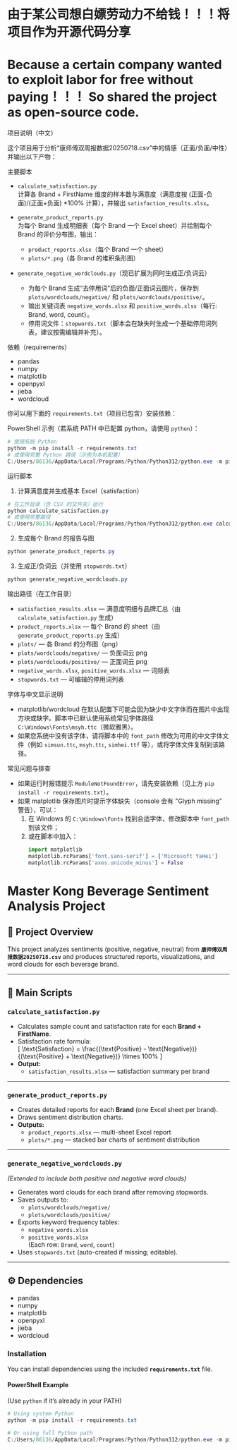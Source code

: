 # 由于某公司想白嫖劳动力不给钱！！！将项目作为开源代码分享
# Because a certain company wanted to exploit labor for free without paying！！！ So shared the project as open-source code.



项目说明（中文）

这个项目用于分析“康师傅双周报数据20250718.csv”中的情感（正面/负面/中性）并输出以下产物：

主要脚本
- `calculate_satisfaction.py`  
  计算各 Brand + FirstName 维度的样本数与满意度（满意度按 (正面-负面)/(正面+负面) *100% 计算），并输出 `satisfaction_results.xlsx`。

- `generate_product_reports.py`  
  为每个 Brand 生成明细表（每个 Brand 一个 Excel sheet）并绘制每个 Brand 的评价分布图，输出：
  - `product_reports.xlsx`（每个 Brand 一个 sheet）
  - `plots/*.png`（各 Brand 的堆积条形图）

- `generate_negative_wordclouds.py`（现已扩展为同时生成正/负词云）
  - 为每个 Brand 生成“去停用词”后的负面/正面词云图片，保存到 `plots/wordclouds/negative/` 和 `plots/wordclouds/positive/`。
  - 输出关键词表 `negative_words.xlsx` 和 `positive_words.xlsx`（每行: Brand, word, count）。
  - 停用词文件：`stopwords.txt`（脚本会在缺失时生成一个基础停用词列表，建议按需编辑并补充）。

依赖（requirements）
- pandas
- numpy
- matplotlib
- openpyxl
- jieba
- wordcloud

你可以用下面的 `requirements.txt`（项目已包含）安装依赖：

PowerShell 示例（若系统 PATH 中已配置 python，请使用 `python`）：

```powershell
# 使用系统 Python
python -m pip install -r requirements.txt
# 或使用完整 Python 路径（示例为本机配置）
C:/Users/86136/AppData/Local/Programs/Python/Python312/python.exe -m pip install -r requirements.txt
```

运行脚本

1) 计算满意度并生成基本 Excel（satisfaction）

```powershell
# 在工作目录（含 CSV 的文件夹）运行
python calculate_satisfaction.py
# 或使用完整路径
C:/Users/86136/AppData/Local/Programs/Python/Python312/python.exe calculate_satisfaction.py
```

2) 生成每个 Brand 的报告与图

```powershell
python generate_product_reports.py
```

3) 生成正/负词云（并使用 `stopwords.txt`）

```powershell
python generate_negative_wordclouds.py
```

输出路径（在工作目录）
- `satisfaction_results.xlsx` — 满意度明细与品牌汇总（由 `calculate_satisfaction.py` 生成）
- `product_reports.xlsx` — 每个 Brand 的 sheet（由 `generate_product_reports.py` 生成）
- `plots/` — 各 Brand 的分布图（png）
- `plots/wordclouds/negative/` — 负面词云 png
- `plots/wordclouds/positive/` — 正面词云 png
- `negative_words.xlsx`, `positive_words.xlsx` — 词频表
- `stopwords.txt` — 可编辑的停用词列表

字体与中文显示说明
- matplotlib/wordcloud 在默认配置下可能会因为缺少中文字体而在图片中出现方块或缺字。脚本中已默认使用系统常见字体路径 `C:\Windows\Fonts\msyh.ttc`（微软雅黑）。
- 如果您系统中没有该字体，请将脚本中的 `font_path` 修改为可用的中文字体文件（例如 `simsun.ttc`, `msyh.ttc`, `simhei.ttf` 等），或将字体文件复制到该路径。

常见问题与排查
- 如果运行时报错提示 `ModuleNotFoundError`，请先安装依赖（见上方 `pip install -r requirements.txt`）。
- 如果 matplotlib 保存图片时提示字体缺失（console 会有 "Glyph missing" 警告），可以：
  1. 在 Windows 的 `C:\Windows\Fonts` 找到合适字体，修改脚本中 `font_path` 到该文件；
  2. 或在脚本中加入：
     ```python
     import matplotlib
     matplotlib.rcParams['font.sans-serif'] = ['Microsoft YaHei']
     matplotlib.rcParams['axes.unicode_minus'] = False
     ```

# Master Kong Beverage Sentiment Analysis Project  

## 🧾 Project Overview  
This project analyzes sentiments (positive, negative, neutral) from **`康师傅双周报数据20250718.csv`** and produces structured reports, visualizations, and word clouds for each beverage brand.  

---

## 📂 Main Scripts  

### `calculate_satisfaction.py`  
- Calculates sample count and satisfaction rate for each **Brand + FirstName**.  
- Satisfaction rate formula:  
  \[
  \text{Satisfaction} = \frac{(\text{Positive} - \text{Negative})}{(\text{Positive} + \text{Negative})} \times 100\%
  \]  
- **Output:**  
  - `satisfaction_results.xlsx` — satisfaction summary per brand  

---

### `generate_product_reports.py`  
- Creates detailed reports for each **Brand** (one Excel sheet per brand).  
- Draws sentiment distribution charts.  
- **Outputs:**  
  - `product_reports.xlsx` — multi-sheet Excel report  
  - `plots/*.png` — stacked bar charts of sentiment distribution  

---

### `generate_negative_wordclouds.py`  
*(Extended to include both positive and negative word clouds)*  
- Generates word clouds for each brand after removing stopwords.  
- Saves outputs to:  
  - `plots/wordclouds/negative/`  
  - `plots/wordclouds/positive/`  
- Exports keyword frequency tables:  
  - `negative_words.xlsx`  
  - `positive_words.xlsx`  
  (Each row: `Brand`, `word`, `count`)  
- Uses `stopwords.txt` (auto-created if missing; editable).  

---

## ⚙️ Dependencies  

- pandas  
- numpy  
- matplotlib  
- openpyxl  
- jieba  
- wordcloud  

### Installation  

You can install dependencies using the included **`requirements.txt`** file.  

#### PowerShell Example  
(Use `python` if it’s already in your PATH)  

```powershell
# Using system Python
python -m pip install -r requirements.txt

# Or using full Python path
C:/Users/86136/AppData/Local/Programs/Python/Python312/python.exe -m pip install -r requirements.txt
